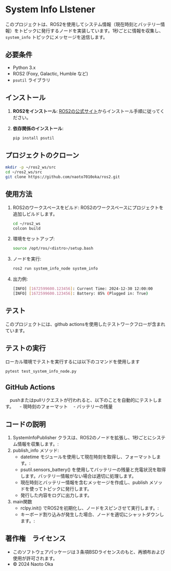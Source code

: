 # System Info LIstener

このプロジェクトは、ROS2を使用してシステム情報（現在時刻とバッテリー情報）をトピックに発行するノードを実装しています。1秒ごとに情報を収集し、`system_info` トピックにメッセージを送信します。

## 必要条件

- Python 3.x
- ROS2 (Foxy, Galactic, Humble など)
- `psutil` ライブラリ

## インストール

1. **ROS2をインストール**: [ROS2の公式サイト](https://docs.ros.org/en/foxy/Installation.html)からインストール手順に従ってください。

2. **依存関係のインストール**:
   ```bash
   pip install psutil
	```
## プロジェクトのクローン

   ```bash
   mkdir -p ~/ros2_ws/src
   cd ~/ros2_ws/src
   git clone https://github.com/naoto7010oka/ros2.git

   ```	
## 使用方法

1. ROS2のワークスペースをビルド:
   ROS2のワークスペースにプロジェクトを追加しビルドします。
   ```bash	
   cd ~/ros2_ws
   colcon build
   ```
2. 環境をセットアップ:
   ```bash
   source /opt/ros/<distro>/setup.bash
   ```
3. ノードを実行:
   ```bash
   ros2 run system_info_node system_info
   ```
4. 出力例:
   ```bash
   [INFO] [1672599600.123456]: Current Time: 2024-12-30 12:00:00
   [INFO] [1672599600.123456]: Battery: 85% (Plugged in: True)
   ```
## テスト
   このプロジェクトには、github actionsを使用したテストワークフローが含まれています。
## テストの実行
   ローカル環境でテストを実行するには以下のコマンドを使用します
   ```bash
   pytest test_system_info_node.py
   ```
## GitHub Actions
　pushまたはpullリクエストが行われると、以下のことを自動的にテストします。
　- 現時刻のフォーマット
　- バッテリーの残量
## コードの説明
1. SystemInfoPublisher クラスは、ROS2のノードを拡張し、1秒ごとにシステム情報を収集します。:
2. publish_info メソッド:
   - datetime モジュールを使用して現在時刻を取得し、フォーマットします。:
   - psutil.sensors_battery() を使用してバッテリーの残量と充電状況を取得します。バッテリー情報がない場合は適切に処理します。
   - 現在時刻とバッテリー情報を含むメッセージを作成し、publish メソッドを使ってトピックに発行します。
   - 発行した内容をログに出力します。
3. main関数
   - rclpy.init() でROS2を初期化し、ノードをスピンさせて実行します。:
   - キーボード割り込みが発生した場合、ノードを適切にシャットダウンします。:
## 著作権　ライセンス
 - このソフトウェアパッケージは３条項BSDライセンスのもと、再頒布および使用が許可されます。
 - © 2024 Naoto Oka
